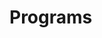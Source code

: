 # Programs








































































































































































































































